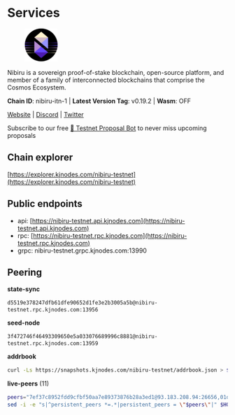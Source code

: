 # Services

<figure><img src="https://raw.githubusercontent.com/kj89/cosmos-images/main/logos/nibiru.png" alt=""><figcaption></figcaption></figure>

Nibiru is a sovereign proof-of-stake blockchain, open-source platform,  and member of a family of interconnected blockchains that comprise the Cosmos Ecosystem.

**Chain ID**: nibiru-itn-1 | **Latest Version Tag**: v0.19.2 | **Wasm**: OFF

[Website](https://nibiru.fi) | [Discord](https://discord.gg/nibirufi) | [Twitter](https://twitter.com/NibiruChain)



Subscribe to our free [🤖 Testnet Proposal Bot](https://t.me/kjnodes_testnet_proposal_bot) to never miss upcoming proposals


## Chain explorer
[https://explorer.kjnodes.com/nibiru-testnet](https://explorer.kjnodes.com/nibiru-testnet)

## Public endpoints

* api: [https://nibiru-testnet.api.kjnodes.com](https://nibiru-testnet.api.kjnodes.com)
* rpc: [https://nibiru-testnet.rpc.kjnodes.com](https://nibiru-testnet.rpc.kjnodes.com)
* grpc: nibiru-testnet.grpc.kjnodes.com:13990

## Peering

**state-sync**

```text
d5519e378247dfb61dfe90652d1fe3e2b3005a5b@nibiru-testnet.rpc.kjnodes.com:13956
```

**seed-node**

```text
3f472746f46493309650e5a033076689996c8881@nibiru-testnet.rpc.kjnodes.com:13959
```

**addrbook**
```bash
curl -Ls https://snapshots.kjnodes.com/nibiru-testnet/addrbook.json > $HOME/.nibid/config/addrbook.json
```

**live-peers** (11)
```bash
peers="7ef37c8952fdd9cfbf50aa7e89373876b28a3ed1@93.183.208.94:26656,01dfe6c993e034169d5e69116e64587fdaf0c2f1@93.183.208.67:26656,20da1f2c82539b0e75e818d74cb3a3dd3f8e6b63@38.242.229.208:27656,b3a2a298c6a84c503253d120e3eee0c54cea90fd@137.184.193.235:20356,88e1a734951a8a4ea3f0b533d8bb49b9a5c24fde@120.226.39.116:16656,bd4e84bd7b14201661c958c6cb6a1de2a27078ed@95.217.156.62:26656,930b1eb3f0e57b97574ed44cb53b69fb65722786@144.76.30.36:15662,e2ad22b7cefbddd747c29d90882561e566ff2d3e@65.109.50.106:26656,74405e27923c1efe97fc678aa9f0357537a9b311@161.97.64.38:26656,d5519e378247dfb61dfe90652d1fe3e2b3005a5b@65.109.68.190:13956,e1cb0df376c0f88169cb203b304d7cf26b87d1a3@149.102.158.241:26656"
sed -i -e "s|^persistent_peers *=.*|persistent_peers = \"$peers\"|" $HOME/.nibid/config/config.toml
```
